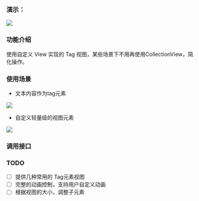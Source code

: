 ### 演示：

![](https://i.loli.net/2017/11/01/59f971482d041.gif)


### 功能介绍

使用自定义 View 实现的 Tag 视图，某些场景下不用再使用CollectionView，简化操作。

### 使用场景

- 文本内容作为tag元素

![](https://ooo.0o0.ooo/2017/11/01/59f9732ecfc20.jpg)

- 自定义轻量级的视图元素

![](https://ooo.0o0.ooo/2017/11/01/59f9731201cda.jpg)

### 调用接口

### TODO

- [ ] 提供几种常用的 Tag元素视图
- [ ] 完整的动画控制，支持用户自定义动画
- [ ] 根据视图的大小，调整子元素
